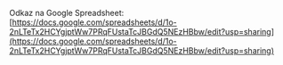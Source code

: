 Odkaz na Google Spreadsheet: [https://docs.google.com/spreadsheets/d/1o-2nLTeTx2HCYgjptWw7PRqFUstaTcJBGdQ5NEzHBbw/edit?usp=sharing](https://docs.google.com/spreadsheets/d/1o-2nLTeTx2HCYgjptWw7PRqFUstaTcJBGdQ5NEzHBbw/edit?usp=sharing)